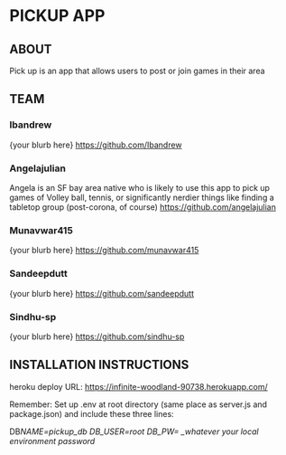 # PICKUP APP

## ABOUT

Pick up is an app that allows users to post or join games in their area

## TEAM

### Ibandrew

{your blurb here}
https://github.com/Ibandrew

### Angelajulian

Angela is an SF bay area native who is likely to use this app to pick up games of Volley ball, tennis, or significantly nerdier things like finding a tabletop group (post-corona, of course)
https://github.com/angelajulian

### Munavwar415

{your blurb here}
https://github.com/munavwar415

### Sandeepdutt

{your blurb here}
https://github.com/sandeepdutt

### Sindhu-sp

{your blurb here}
https://github.com/sindhu-sp

## INSTALLATION INSTRUCTIONS

heroku deploy URL: https://infinite-woodland-90738.herokuapp.com/

Remember: Set up .env at root directory (same place as server.js and package.json) and include these three lines:

DB*NAME=pickup_db
DB_USER=root
DB_PW= \_whatever your local environment password*
